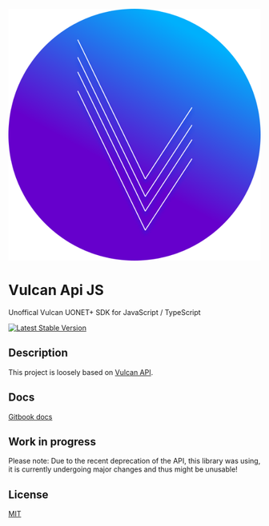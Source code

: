 <p align="center"><img src="https://raw.githubusercontent.com/Capure/vulcan-api-js/master/assets/logo.svg" /></p>

# Vulcan Api JS

Unoffical Vulcan UONET+ SDK for JavaScript / TypeScript

[![Latest Stable Version](https://img.shields.io/npm/v/vulcan-api-js.svg?style=for-the-badge)](https://www.npmjs.com/package/vulcan-api-js)

## Description

This project is loosely based on [Vulcan API](https://github.com/kapi2289/vulcan-api).

## Docs

[Gitbook docs](https://capure.gitbook.io/vulcan-api-js/)

## Work in progress

Please note: Due to the recent deprecation of the API, this library was using, it is currently undergoing major changes and thus might be unusable!

## License

[MIT](https://github.com/Capure/vulcan-api-js/blob/master/LICENSE)
